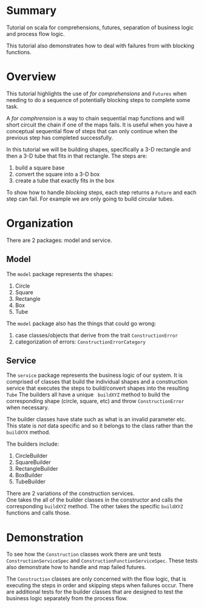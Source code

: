 # Summary
Tutorial on scala for comprehensions, futures, separation of business logic and process flow logic.

This tutorial also demonstrates how to deal with failures from with blocking functions.

# Overview
This tutorial highlights the use of _for comprehensions_ and ```Futures``` when needing to do a sequence of potentially blocking steps to complete some task.

A _for comphrension_ is a way to chain sequential map functions and will short circuit the chain if one of the maps fails.  It is useful when you have a conceptual sequential flow of steps that can only continue when the previous step has completed successfully. 

In this tutorial we will be building shapes, specifically a 3-D rectangle and then a 3-D tube that fits in that rectangle.  The steps are:
1. build a square base
1. convert the square into a 3-D box
1. create a tube that exactly fits in the box

To show how to handle _blocking_ steps, each step returns a ```Future``` and each step can fail.  For example we are only going to build circular tubes.


# Organization
There are 2 packages: model and service.

## Model
The ```model``` package represents the shapes:
1. Circle
1. Square
1. Rectangle
1. Box
1. Tube

The ```model``` package also has the things that could go wrong:
1. case classes/objects that derive from the trait ```ConstructionError```
1. categorization of errors: ```ConstructionErrorCategory```

## Service
The ```service``` package represents the business logic of our system.  It is comprised of classes that build the individual shapes and a construction service that executes the steps to build/convert shapes into the resulting ```Tube```
The builders all have a unique ``` buildXYZ``` method to build the corresponding shape (circle, square, etc) and throw ```ConstructionError``` when necessary.  

The builder classes have state such as what is an invalid parameter etc.  This state is _not_ data specific and so it belongs to the class rather than the ```buildXYX``` method.

The builders include:
1. CircleBuilder
1. SquareBuilder
1. RectangleBuilder
1. BoxBuilder
1. TubeBuilder

There are 2 variations of the construction services.  
One takes the all of the builder classes in the constructor and calls the corresponding ```buildXYZ``` method.
The other takes the specific ```buildXYZ``` functions and calls those.

# Demonstration
To see how the ```Construction``` classes work there are unit tests ```ConstructionServiceSpec``` and ```ConstructionFunctionServiceSpec```.  These tests also demonstrate how to handle and map failed futures.

The ```Construction``` classes are only concerned with the flow logic, that is executing the steps in order and skipping steps when failures occur.  There are additional tests for the builder classes that are designed to test the business logic separately from the process flow.
